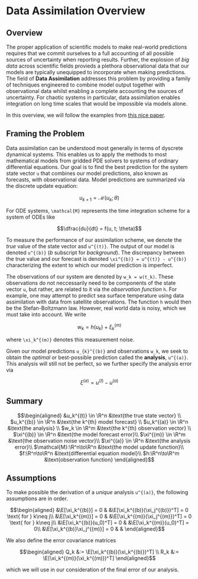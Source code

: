 # Data Assimilation Overview

## Overview

The proper application of scientific models to make real-world predictions requires that we commit ourselves to a full accounting of all possible sources of uncertainty when reporting results. Further, the explosion of *big data* across scientific fields provieds a plethora observational data that our models are typically unequipped to incorporate when making predictions. The field of **Data Assimilation** addresses this problem by providing a family of techniques engineered to combine model output together with observational data whilst enabling a complete accounting the sources of uncertainty. For chaotic systems in particular, data assimilation enables integration on long time scales that would be impossible via models alone. 


In this overview, we will follow the examples from [this nice paper](https://www.mdpi.com/2311-5521/5/4/225/htm). 

## Framing the Problem
Data assimilation can be understood most generally in terms of dyscrete dynamical systems. This enables us to apply the methods to most mathematical models from gridded PDE solvers to systems of ordinary differential equations. Our goal is to find the best prediction for the system state vector ``u`` that combines our model predictions, also known as forecasts, with observational data. Model predictions are summarized via the discrete update equation: 

```math
u_{k+1} = \mathcal{M}(u_k; \theta)
```

For ODE systems, ``\mathcal{M}`` represents the time integration scheme for a system of ODEs like 

```math
\dfrac{du}{dt} = f(u, t; \theta)
```

To measure the performance of our assimilation scheme, we denote the *true* value of the state vector asd ``u^{(t)}``. The output of our model is denoted ``u^{(b)}`` (*b* subscript for *background*). The discrepancy between the true value and our forecast is denoted ``\xi^{(b)} = u^{(t)} - u^{(b)}`` characterizing the extent to which our model prediction is imperfect. 

The observations of our system are denoted by ``w_k = w(t_k)``. These observations do not neccessarily need to be components of the state vector ``u``, but rather, are related to it via the *observation function* ``h``. For example, one may attempt to predict sea surface temperature using data assimilation with data from satellite observations. The function ``h`` would then be the Stefan-Boltzmann law. However, real world data is noisy, which we must take into account. We write 
```math
w_k = h(u_k) + \xi_k^{(m)}
```
where ``\xi_k^{(m)}`` denotes this measurement noise. 


Given our model predictions ``u_{k}^{(b)}`` and observations ``w_k``, we seek to obtain the *optimal* or best-possible prediction called the **analysis**, ``u^{(a)}``. This analysis will still not be perfect, so we further specify the analysis error via 
```math
\xi^{(a)} = u^{(t)} - u^{(a)}
```


## Summary 

```math
\begin{aligned}
    &u_k^{(t)} \in \R^n &\text{the true state vector} \\ 
    $u_k^{(b)} \in \R^n &\text{the k^{th} model forecast} \\ 
    $u_k^{(a)} \in \R^n &\text{the analysis} \\ 
    $w_k \in \R^m &\text{the k^{th} observation vector} \\ 
    $\xi^{(b)} \in \R^n &\text{the model forecast error}\\
    $\xi^{(m)} \in \R^m &\text{the observation noise vector}\\ 
    $\xi^{(a)} \in \R^n &\text{the analysis error}\\
    $\mathcal{M}:\R^n\to\R^n &\text{the model update function}\\
    $f:\R^n\to\R^n &\text{differential equation model}\\ 
    $h:\R^n\to\R^m  &\text{observation function}
\end{aligned}
```

## Assumptions
To make possible the derivation of a *unique* analysis ``u^{(a)}``, the following assumptions are in order. 

```math
\begin{aligned}
    &\E[\xi_k^{(b)}] = 0 & &\E[\xi_k^{(b)}(\xi_j^{(b)})^T] = 0 \text{ for } k\neq j\\
    &\E[\xi_k^{(m)}] = 0 & &\E[\xi_k^{(m)}(\xi_j^{(m)})^T] = 0 \text{ for } k\neq j\\
    &\E[\xi_k^{(b)}(u_0)^T] = 0 & &\E[\xi_k^{(m)}(u_0)^T] = 0\\
    &\E[\xi_k^{(b)}\xi_j^{(m)}] = 0 & & 
\end{aligned}
```

We also define the error covariance matrices

```math
\begin{aligned}
    Q_k &:= \E[\xi_k^{(b)}(\xi_k^{(b)})^T] \\
    R_k &:= \E[\xi_k^{(m)}(\xi_k^{(m)})^T]
\end{aligned}
```

which we will use in our consideration of the final error of our analysis.

